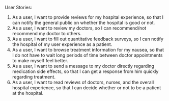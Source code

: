 User Stories: 

1. As a user, I want to provide reviews for my hospital experience, so that I can notify the general public on whether the hospital is good or not.
2.	As a user, I want to review my doctors, so I can recommend/not recommend my doctor to others.
3.	As a user, I want to fill out quantitative feedback surveys, so I can notify the hospital of my user experience as a patient. 
4.	As a user, I want to browse treatment information for my nausea, so that I do not have to wait long periods of time between doctor appointments to make myself feel better.
5.	As a user, I want to send a message to my doctor directly regarding medication side effects, so that I can get a response from him quickly regarding treatment.
6.	As a user, I want to read reviews of doctors, nurses, and the overall hospital experience, so that I can decide whether or not to be a patient at the hospital. 
